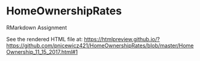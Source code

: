 # HomeOwnershipRates
RMarkdown Assignment

See the rendered HTML file at: https://htmlpreview.github.io/?https://github.com/pnicewicz421/HomeOwnershipRates/blob/master/HomeOwnership_11_15_2017.html#1
